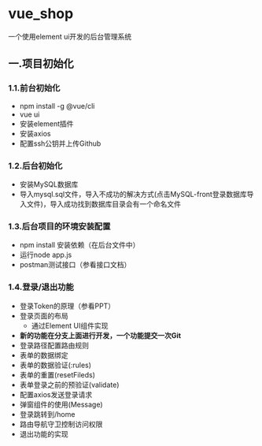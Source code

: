 # vue_shop
一个使用element ui开发的后台管理系统

## 一.项目初始化

### 1.1.前台初始化

- npm install -g @vue/cli
- vue ui 
- 安装element插件
- 安装axios
- 配置ssh公钥并上传Github

### 1.2.后台初始化

- 安装MySQL数据库
- 导入mysql.sql文件，导入不成功的解决方式(点击MySQL-front登录数据库导入文件)，导入成功找到数据库目录会有一个命名文件

### 1.3.后台项目的环境安装配置

-  npm install 安装依赖（在后台文件中）
- 运行node app.js
- postman测试接口（参看接口文档）

### 1.4.登录/退出功能

- 登录Token的原理（参看PPT）
- 登录页面的布局
  - 通过Element UI组件实现
- **新的功能在分支上面进行开发，一个功能提交一次Git**
- 登录路径配置路由规则
- 表单的数据绑定
- 表单的数据验证(:rules)
- 表单的重置(resetFileds)
- 表单登录之前的预验证(validate)
- 配置axios发送登录请求
- 弹窗组件的使用(Message)
- 登录跳转到/home
- 路由导航守卫控制访问权限
- 退出功能的实现

